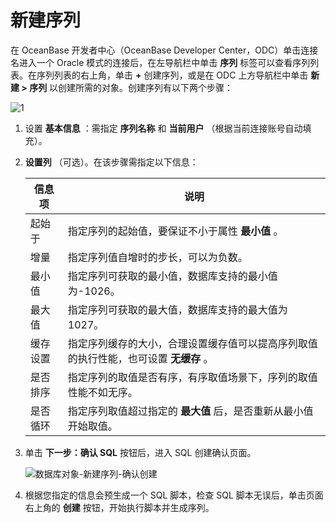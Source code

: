 新建序列 
=========================

在 OceanBase 开发者中心（OceanBase Developer Center，ODC）单击连接名进入一个 Oracle 模式的连接后，在左导航栏中单击 **序列** 标签可以查看序列列表。在序列列表的右上角，单击 **+** 创建序列，或是在 ODC 上方导航栏中单击 **新建 \> 序列** 以创建所需的对象。创建序列有以下两个步骤：

![1](https://help-static-aliyun-doc.aliyuncs.com/assets/img/zh-CN/4729171361/p138331.png)

1. 设置 **基本信息** ：需指定 **序列名称** 和 **当前用户** （根据当前连接账号自动填充）。

   

2. **设置列** （可选）。在该步骤需指定以下信息：

   

   | 信息项  |                      说明                       |
   |------|-----------------------------------------------|
   | 起始于  | 指定序列的起始值，要保证不小于属性 **最小值** 。                   |
   | 增量   | 指定序列值自增时的步长，可以为负数。                            |
   | 最小值  | 指定序列可获取的最小值，数据库支持的最小值为-1026。                  |
   | 最大值  | 指定序列可获取的最大值，数据库支持的最大值为 1027。                  |
   | 缓存设置 | 指定序列缓存的大小，合理设置缓存值可以提高序列取值的执行性能，也可设置 **无缓存** 。 |
   | 是否排序 | 指定序列的取值是否有序，有序取值场景下，序列的取值性能不如无序。              |
   | 是否循环 | 指定序列取值超过指定的 **最大值** 后，是否重新从最小值开始取值。           |

   

3. 单击 **下一步：确认 SQL** 按钮后，进入 SQL 创建确认页面。

   ![数据库对象-新建序列-确认创建](https://help-static-aliyun-doc.aliyuncs.com/assets/img/zh-CN/4729171361/p326072.png)
   

4. 根据您指定的信息会预生成一个 SQL 脚本，检查 SQL 脚本无误后，单击页面右上角的 **创建** 按钮，开始执行脚本并生成序列。

   



